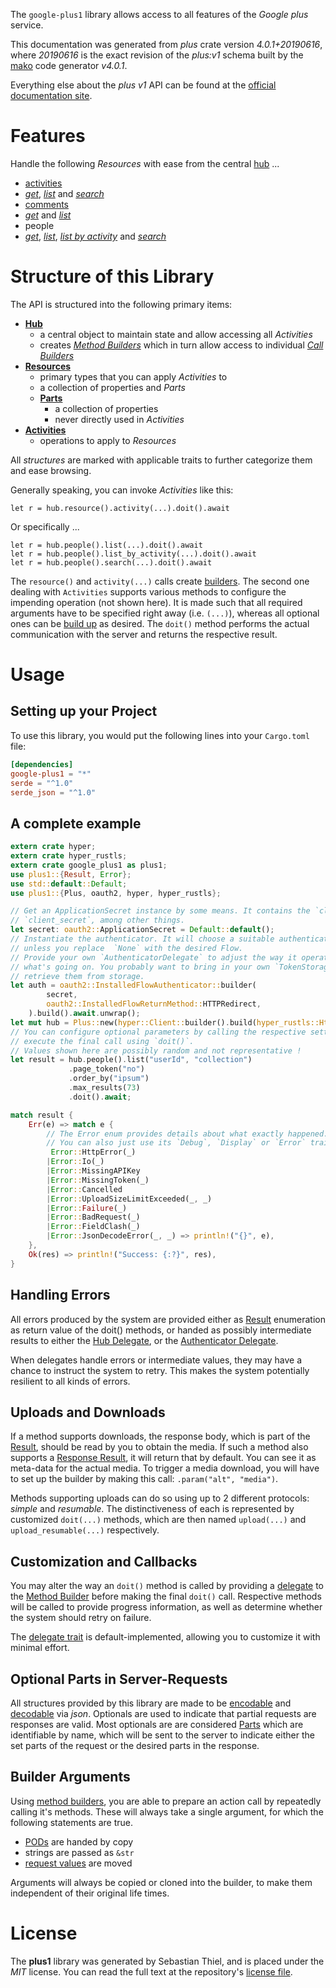 <!---
DO NOT EDIT !
This file was generated automatically from 'src/generator/templates/api/README.md.mako'
DO NOT EDIT !
-->
The `google-plus1` library allows access to all features of the *Google plus* service.

This documentation was generated from *plus* crate version *4.0.1+20190616*, where *20190616* is the exact revision of the *plus:v1* schema built by the [mako](http://www.makotemplates.org/) code generator *v4.0.1*.

Everything else about the *plus* *v1* API can be found at the
[official documentation site](https://developers.google.com/+/api/).
# Features

Handle the following *Resources* with ease from the central [hub](https://docs.rs/google-plus1/4.0.1+20190616/google_plus1/Plus) ... 

* [activities](https://docs.rs/google-plus1/4.0.1+20190616/google_plus1/api::Activity)
 * [*get*](https://docs.rs/google-plus1/4.0.1+20190616/google_plus1/api::ActivityGetCall), [*list*](https://docs.rs/google-plus1/4.0.1+20190616/google_plus1/api::ActivityListCall) and [*search*](https://docs.rs/google-plus1/4.0.1+20190616/google_plus1/api::ActivitySearchCall)
* [comments](https://docs.rs/google-plus1/4.0.1+20190616/google_plus1/api::Comment)
 * [*get*](https://docs.rs/google-plus1/4.0.1+20190616/google_plus1/api::CommentGetCall) and [*list*](https://docs.rs/google-plus1/4.0.1+20190616/google_plus1/api::CommentListCall)
* people
 * [*get*](https://docs.rs/google-plus1/4.0.1+20190616/google_plus1/api::PeopleGetCall), [*list*](https://docs.rs/google-plus1/4.0.1+20190616/google_plus1/api::PeopleListCall), [*list by activity*](https://docs.rs/google-plus1/4.0.1+20190616/google_plus1/api::PeopleListByActivityCall) and [*search*](https://docs.rs/google-plus1/4.0.1+20190616/google_plus1/api::PeopleSearchCall)




# Structure of this Library

The API is structured into the following primary items:

* **[Hub](https://docs.rs/google-plus1/4.0.1+20190616/google_plus1/Plus)**
    * a central object to maintain state and allow accessing all *Activities*
    * creates [*Method Builders*](https://docs.rs/google-plus1/4.0.1+20190616/google_plus1/client::MethodsBuilder) which in turn
      allow access to individual [*Call Builders*](https://docs.rs/google-plus1/4.0.1+20190616/google_plus1/client::CallBuilder)
* **[Resources](https://docs.rs/google-plus1/4.0.1+20190616/google_plus1/client::Resource)**
    * primary types that you can apply *Activities* to
    * a collection of properties and *Parts*
    * **[Parts](https://docs.rs/google-plus1/4.0.1+20190616/google_plus1/client::Part)**
        * a collection of properties
        * never directly used in *Activities*
* **[Activities](https://docs.rs/google-plus1/4.0.1+20190616/google_plus1/client::CallBuilder)**
    * operations to apply to *Resources*

All *structures* are marked with applicable traits to further categorize them and ease browsing.

Generally speaking, you can invoke *Activities* like this:

```Rust,ignore
let r = hub.resource().activity(...).doit().await
```

Or specifically ...

```ignore
let r = hub.people().list(...).doit().await
let r = hub.people().list_by_activity(...).doit().await
let r = hub.people().search(...).doit().await
```

The `resource()` and `activity(...)` calls create [builders][builder-pattern]. The second one dealing with `Activities` 
supports various methods to configure the impending operation (not shown here). It is made such that all required arguments have to be 
specified right away (i.e. `(...)`), whereas all optional ones can be [build up][builder-pattern] as desired.
The `doit()` method performs the actual communication with the server and returns the respective result.

# Usage

## Setting up your Project

To use this library, you would put the following lines into your `Cargo.toml` file:

```toml
[dependencies]
google-plus1 = "*"
serde = "^1.0"
serde_json = "^1.0"
```

## A complete example

```Rust
extern crate hyper;
extern crate hyper_rustls;
extern crate google_plus1 as plus1;
use plus1::{Result, Error};
use std::default::Default;
use plus1::{Plus, oauth2, hyper, hyper_rustls};

// Get an ApplicationSecret instance by some means. It contains the `client_id` and 
// `client_secret`, among other things.
let secret: oauth2::ApplicationSecret = Default::default();
// Instantiate the authenticator. It will choose a suitable authentication flow for you, 
// unless you replace  `None` with the desired Flow.
// Provide your own `AuthenticatorDelegate` to adjust the way it operates and get feedback about 
// what's going on. You probably want to bring in your own `TokenStorage` to persist tokens and
// retrieve them from storage.
let auth = oauth2::InstalledFlowAuthenticator::builder(
        secret,
        oauth2::InstalledFlowReturnMethod::HTTPRedirect,
    ).build().await.unwrap();
let mut hub = Plus::new(hyper::Client::builder().build(hyper_rustls::HttpsConnectorBuilder::new().with_native_roots().https_or_http().enable_http1().enable_http2().build()), auth);
// You can configure optional parameters by calling the respective setters at will, and
// execute the final call using `doit()`.
// Values shown here are possibly random and not representative !
let result = hub.people().list("userId", "collection")
             .page_token("no")
             .order_by("ipsum")
             .max_results(73)
             .doit().await;

match result {
    Err(e) => match e {
        // The Error enum provides details about what exactly happened.
        // You can also just use its `Debug`, `Display` or `Error` traits
         Error::HttpError(_)
        |Error::Io(_)
        |Error::MissingAPIKey
        |Error::MissingToken(_)
        |Error::Cancelled
        |Error::UploadSizeLimitExceeded(_, _)
        |Error::Failure(_)
        |Error::BadRequest(_)
        |Error::FieldClash(_)
        |Error::JsonDecodeError(_, _) => println!("{}", e),
    },
    Ok(res) => println!("Success: {:?}", res),
}

```
## Handling Errors

All errors produced by the system are provided either as [Result](https://docs.rs/google-plus1/4.0.1+20190616/google_plus1/client::Result) enumeration as return value of
the doit() methods, or handed as possibly intermediate results to either the 
[Hub Delegate](https://docs.rs/google-plus1/4.0.1+20190616/google_plus1/client::Delegate), or the [Authenticator Delegate](https://docs.rs/yup-oauth2/*/yup_oauth2/trait.AuthenticatorDelegate.html).

When delegates handle errors or intermediate values, they may have a chance to instruct the system to retry. This 
makes the system potentially resilient to all kinds of errors.

## Uploads and Downloads
If a method supports downloads, the response body, which is part of the [Result](https://docs.rs/google-plus1/4.0.1+20190616/google_plus1/client::Result), should be
read by you to obtain the media.
If such a method also supports a [Response Result](https://docs.rs/google-plus1/4.0.1+20190616/google_plus1/client::ResponseResult), it will return that by default.
You can see it as meta-data for the actual media. To trigger a media download, you will have to set up the builder by making
this call: `.param("alt", "media")`.

Methods supporting uploads can do so using up to 2 different protocols: 
*simple* and *resumable*. The distinctiveness of each is represented by customized 
`doit(...)` methods, which are then named `upload(...)` and `upload_resumable(...)` respectively.

## Customization and Callbacks

You may alter the way an `doit()` method is called by providing a [delegate](https://docs.rs/google-plus1/4.0.1+20190616/google_plus1/client::Delegate) to the 
[Method Builder](https://docs.rs/google-plus1/4.0.1+20190616/google_plus1/client::CallBuilder) before making the final `doit()` call. 
Respective methods will be called to provide progress information, as well as determine whether the system should 
retry on failure.

The [delegate trait](https://docs.rs/google-plus1/4.0.1+20190616/google_plus1/client::Delegate) is default-implemented, allowing you to customize it with minimal effort.

## Optional Parts in Server-Requests

All structures provided by this library are made to be [encodable](https://docs.rs/google-plus1/4.0.1+20190616/google_plus1/client::RequestValue) and 
[decodable](https://docs.rs/google-plus1/4.0.1+20190616/google_plus1/client::ResponseResult) via *json*. Optionals are used to indicate that partial requests are responses 
are valid.
Most optionals are are considered [Parts](https://docs.rs/google-plus1/4.0.1+20190616/google_plus1/client::Part) which are identifiable by name, which will be sent to 
the server to indicate either the set parts of the request or the desired parts in the response.

## Builder Arguments

Using [method builders](https://docs.rs/google-plus1/4.0.1+20190616/google_plus1/client::CallBuilder), you are able to prepare an action call by repeatedly calling it's methods.
These will always take a single argument, for which the following statements are true.

* [PODs][wiki-pod] are handed by copy
* strings are passed as `&str`
* [request values](https://docs.rs/google-plus1/4.0.1+20190616/google_plus1/client::RequestValue) are moved

Arguments will always be copied or cloned into the builder, to make them independent of their original life times.

[wiki-pod]: http://en.wikipedia.org/wiki/Plain_old_data_structure
[builder-pattern]: http://en.wikipedia.org/wiki/Builder_pattern
[google-go-api]: https://github.com/google/google-api-go-client

# License
The **plus1** library was generated by Sebastian Thiel, and is placed 
under the *MIT* license.
You can read the full text at the repository's [license file][repo-license].

[repo-license]: https://github.com/Byron/google-apis-rsblob/main/LICENSE.md

